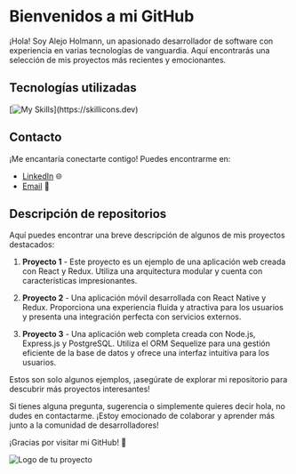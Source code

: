 # Bienvenidos a mi GitHub

¡Hola! Soy Alejo Holmann, un apasionado desarrollador de software con experiencia en varias tecnologías de vanguardia. Aquí encontrarás una selección de mis proyectos más recientes y emocionantes.

## Tecnologías utilizadas

[![My Skills](https://skillicons.dev/icons?i=js,html,css,react,redux,git,nodejs,express,sequelize,postgres,)](https://skillicons.dev)
<!-- 
![HTML](https://via.placeholder.com/50x50/FF5733/000000?text=HTML) ![CSS](https://via.placeholder.com/50x50/F8961E/000000?text=CSS) ![JavaScript](https://via.placeholder.com/50x50/7CB342/000000?text=JavaScript) ![React](https://via.placeholder.com/50x50/03A9F4/000000?text=React) ![Redux](https://via.placeholder.com/50x50/9C27B0/000000?text=Redux) ![Git](https://via.placeholder.com/50x50/795548/000000?text=Git) ![Node.js](https://via.placeholder.com/50x50/689F38/000000?text=Node.js) ![Express.js](https://via.placeholder.com/50x50/009688/000000?text=Express.js) ![Sequelize](https://via.placeholder.com/50x50/8E24AA/000000?text=Sequelize) ![PostgreSQL](https://via.placeholder.com/50x50/607D8B/000000?text=PostgreSQL)
-->

## Contacto

¡Me encantaría conectarte contigo! Puedes encontrarme en:

- [LinkedIn](https://www.linkedin.com/in/alejo-holmann-a51262221/) 🌐
- [Email](mailto:alejoholmann99@gmail.com) 📧

## Descripción de repositorios

Aquí puedes encontrar una breve descripción de algunos de mis proyectos destacados:

1. **Proyecto 1** - Este proyecto es un ejemplo de una aplicación web creada con React y Redux. Utiliza una arquitectura modular y cuenta con características impresionantes.

2. **Proyecto 2** - Una aplicación móvil desarrollada con React Native y Redux. Proporciona una experiencia fluida y atractiva para los usuarios y presenta una integración perfecta con servicios externos.

3. **Proyecto 3** - Una aplicación web completa creada con Node.js, Express.js y PostgreSQL. Utiliza el ORM Sequelize para una gestión eficiente de la base de datos y ofrece una interfaz intuitiva para los usuarios.

Estos son solo algunos ejemplos, ¡asegúrate de explorar mi repositorio para descubrir más proyectos interesantes!

Si tienes alguna pregunta, sugerencia o simplemente quieres decir hola, no dudes en contactarme. ¡Estoy emocionado de colaborar y aprender más junto a la comunidad de desarrolladores!

¡Gracias por visitar mi GitHub! 👋

![Logo de tu proyecto](https://via.placeholder.com/200x200/000000/FFFFFF?text=Logo)

<!--
**AIHolmann/AIHolmann** is a ✨ _special_ ✨ repository because its `README.md` (this file) appears on your GitHub profile.

Here are some ideas to get you started:

- 🔭 I’m currently working on ...
- 🌱 I’m currently learning ...
- 👯 I’m looking to collaborate on ...
- 🤔 I’m looking for help with ...
- 💬 Ask me about ...
- 📫 How to reach me: ...
- 😄 Pronouns: ...
- ⚡ Fun fact: ...
-->
